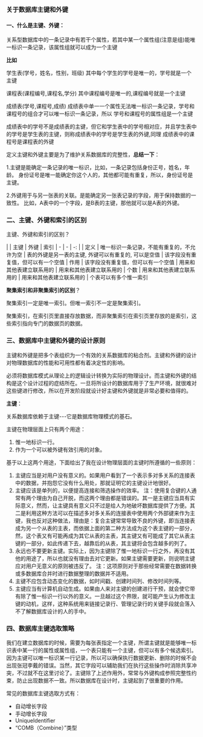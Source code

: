 ### 关于数据库主键和外键

#### 一、什么是主键、外键：

关系型数据库中的一条记录中有若干个属性，若其中某一个属性组(注意是组)能唯一标识一条记录，该属性组就可以成为一个主键 

**比如**

学生表(学号，姓名，性别，班级) 
其中每个学生的学号是唯一的，学号就是一个主键 

课程表(课程编号,课程名,学分) 
其中课程编号是唯一的,课程编号就是一个主键 

成绩表(学号,课程号,成绩) 
成绩表中单一一个属性无法唯一标识一条记录，学号和课程号的组合才可以唯一标识一条记录，所以 学号和课程号的属性组是一个主键 

成绩表中的学号不是成绩表的主键，但它和学生表中的学号相对应，并且学生表中的学号是学生表的主键，则称成绩表中的学号是学生表的外键,同理 成绩表中的课程号是课程表的外键 

定义主键和外键主要是为了维护关系数据库的完整性，**总结一下**：

1.主键是能确定一条记录的唯一标识，比如，一条记录包括身份正号，姓名，年龄。
身份证号是唯一能确定你这个人的，其他都可能有重复，所以，身份证号是主键。 

2.外键用于与另一张表的关联。是能确定另一张表记录的字段，用于保持数据的一致性。
比如，A表中的一个字段，是B表的主键，那他就可以是A表的外键。

### 二、主键、外键和索引的区别 

主键、外键和索引的区别？

|   | 主键 | 外键 | 索引
| - | - | -: |
| 定义 | 唯一标识一条记录，不能有重复的，不允许为空 | 表的外键是另一表的主键, 外键可以有重复的, 可以是空值  | 该字段没有重复值，但可以有一个空值
| 作用 | 该字段没有重复值，但可以有一个空值 | 用来和其他表建立联系用的 | 用来和其他表建立联系用的
| 个数 | 用来和其他表建立联系用的 | 用来和其他表建立联系用的 |  个表可以有多个惟一索引

**聚集索引和非聚集索引的区别**？

聚集索引一定是唯一索引。但唯一索引不一定是聚集索引。  

聚集索引，在索引页里直接存放数据，而非聚集索引在索引页里存放的是索引，这些索引指向专门的数据页的数据。

### 三、数据库中主键和外键的设计原则

主键和外键是把多个表组织为一个有效的关系数据库的粘合剂。主键和外键的设计对物理数据库的性能和可用性都有着决定性的影响。

必须将数据库模式从理论上的逻辑设计转换为实际的物理设计。而主键和外键的结构是这个设计过程的症结所在。一旦将所设计的数据库用于了生产环境，就很难对这些键进行修改，所以在开发阶段就设计好主键和外键就是非常必要和值得的。

**主键**：

关系数据库依赖于主键---它是数据库物理模式的基石。

主键在物理层面上只有两个用途：

1. 惟一地标识一行。
2. 作为一个可以被外键有效引用的对象。

基于以上这两个用途，下面给出了我在设计物理层面的主键时所遵循的一些原则：

1. 主键应当是对用户没有意义的。如果用户看到了一个表示多对多关系的连接表中的数据，并抱怨它没有什么用处，那就证明它的主键设计地很好。
2. 主键应该是单列的，以便提高连接和筛选操作的效率。
注：使用复合键的人通常有两个理由为自己开脱，而这两个理由都是错误的。其一是主键应当具有实际意义，然而，让主键具有意义只不过是给人为地破坏数据库提供了方便。其二是利用这种方法可以在描述多对多关系的连接表中使用两个外部键来作为主键，我也反对这种做法，理由是：复合主键常常导致不良的外键，即当连接表成为另一个从表的主表，而依据上面的第二种方法成为这个表主键的一部分，然，这个表又有可能再成为其它从表的主表，其主键又有可能成了其它从表主键的一部分，如此传递下去，越靠后的从表，其主键将会包含越多的列了。
3. 永远也不要更新主键。实际上，因为主键除了惟一地标识一行之外，再没有其他的用途了，所以也就没有理由去对它更新。如果主键需要更新，则说明主键应对用户无意义的原则被违反了。
注：这项原则对于那些经常需要在数据转换或多数据库合并时进行数据整理的数据并不适用。
4. 主键不应包含动态变化的数据，如时间戳、创建时间列、修改时间列等。
5. 主键应当有计算机自动生成。如果由人来对主键的创建进行干预，就会使它带有除了惟一标识一行以外的意义。一旦越过这个界限，就可能产生认为修改主键的动机，这样，这种系统用来链接记录行、管理记录行的关键手段就会落入不了解数据库设计的人的手中。

### 四、数据库主键选取策略

我们在建立数据库的时候，需要为每张表指定一个主键，所谓主键就是能够唯一标识表中某一行的属性或属性组，一个表只能有一个主键，但可以有多个候选索引。因为主键可以唯一标识某一行记录，所以可以确保执行数据更新、删除的时候不会出现张冠李戴的错误。当然，其它字段可以辅助我们在执行这些操作时消除共享冲突，不过就不在这里讨论了。主键除了上述作用外，常常与外键构成参照完整性约束，防止出现数据不一致。所以数据库在设计时，主键起到了很重要的作用。

常见的数据库主键选取方式有：

- 自动增长字段
- 手动增长字段
- UniqueIdentifier
- “COMB（Combine）”类型


